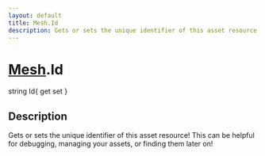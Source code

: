 ```yaml
---
layout: default
title: Mesh.Id
description: Gets or sets the unique identifier of this asset resource! This can be helpful for debugging, managing your assets, or finding them later on!
---
```

# [Mesh]({{site.url}}/Pages/StereoKit/Mesh.html).Id

<div class='signature' markdown='1'>
string Id{ get set }
</div>

## Description
Gets or sets the unique identifier of this asset resource!
This can be helpful for debugging, managing your assets, or finding
them later on!


